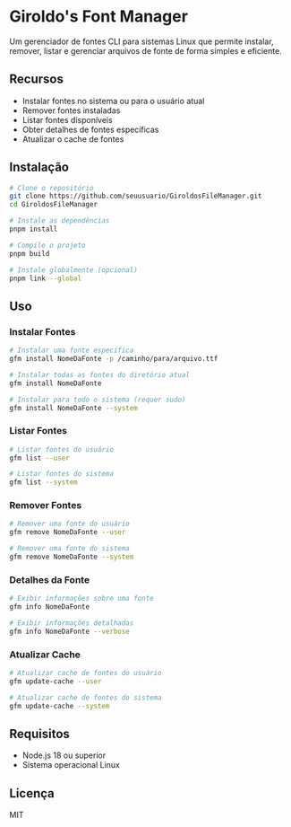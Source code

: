 # Giroldo's Font Manager

Um gerenciador de fontes CLI para sistemas Linux que permite instalar, remover, listar e gerenciar arquivos de fonte de forma simples e eficiente.

## Recursos

- Instalar fontes no sistema ou para o usuário atual
- Remover fontes instaladas
- Listar fontes disponíveis
- Obter detalhes de fontes específicas
- Atualizar o cache de fontes

## Instalação

```bash
# Clone o repositório
git clone https://github.com/seuusuario/GiroldosFileManager.git
cd GiroldosFileManager

# Instale as dependências
pnpm install

# Compile o projeto
pnpm build

# Instale globalmente (opcional)
pnpm link --global
```

## Uso

### Instalar Fontes

```bash
# Instalar uma fonte específica
gfm install NomeDaFonte -p /caminho/para/arquivo.ttf

# Instalar todas as fontes do diretório atual
gfm install NomeDaFonte

# Instalar para todo o sistema (requer sudo)
gfm install NomeDaFonte --system
```

### Listar Fontes

```bash
# Listar fontes do usuário
gfm list --user

# Listar fontes do sistema
gfm list --system
```

### Remover Fontes

```bash
# Remover uma fonte do usuário
gfm remove NomeDaFonte --user

# Remover uma fonte do sistema
gfm remove NomeDaFonte --system
```

### Detalhes da Fonte

```bash
# Exibir informações sobre uma fonte
gfm info NomeDaFonte

# Exibir informações detalhadas
gfm info NomeDaFonte --verbose
```

### Atualizar Cache

```bash
# Atualizar cache de fontes do usuário
gfm update-cache --user

# Atualizar cache de fontes do sistema
gfm update-cache --system
```

## Requisitos

- Node.js 18 ou superior
- Sistema operacional Linux

## Licença

MIT
